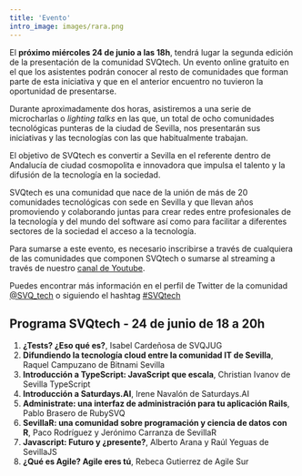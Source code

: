 ```yaml
---
title: 'Evento'
intro_image: images/rara.png
---
```


El **próximo miércoles 24 de junio a las 18h**, tendrá lugar la segunda edición de la presentación de la comunidad SVQtech. Un evento online gratuito en el que los asistentes podrán conocer al resto de comunidades que forman parte de esta iniciativa y que en el anterior encuentro no tuvieron la oportunidad de presentarse.

Durante aproximadamente dos horas, asistiremos a una serie de microcharlas o *lighting talks* en las que, un total de ocho comunidades tecnológicas punteras de la ciudad de Sevilla, nos presentarán sus iniciativas y las tecnologías con las que habitualmente trabajan.

El objetivo de SVQtech es convertir a Sevilla en el referente dentro de Andalucía de ciudad cosmopolita e innovadora que impulsa el talento y
la difusión de la tecnología en la sociedad.

SVQtech es una comunidad que nace de la unión de más de 20 comunidades tecnológicas con sede en Sevilla y que llevan años promoviendo y colaborando juntas para crear redes entre profesionales de la tecnología y del mundo del software así como para facilitar a diferentes sectores de la sociedad el acceso a la tecnología.

Para sumarse a este evento, es necesario inscribirse a través de cualquiera de las comunidades que componen SVQtech o sumarse al streaming a través de nuestro [canal de Youtube](https://www.youtube.com/channel/UC6nuhgxW9h15rdgn3QKynNQ).

Puedes encontrar más información en el perfil de Twitter de la comunidad [@SVQ_tech](https://twitter.com/svq_tech) o siguiendo el hashtag [#SVQtech](https://twitter.com/hashtag/SVQtech)

## Programa SVQtech - 24 de junio de 18 a 20h

 1. **¿Tests? ¿Eso qué es?**, Isabel Cardeñosa de SVQJUG
 2. **Difundiendo la tecnología cloud entre la comunidad IT de Sevilla**, Raquel Campuzano de Bitnami Sevilla
 3. **Introducción a TypeScript: JavaScript que escala**, Christian Ivanov de Sevilla TypeScript
 4. **Introducción a Saturdays.AI**, Irene Navalón de Saturdays.AI
 5. **Administrate: una interfaz de administración para tu aplicación Rails**, Pablo Brasero de RubySVQ
 6. **SevillaR: una comunidad sobre programación y ciencia de datos con R**, Paco Rodríguez y Jerónimo Carranza de SevillaR
 7. **Javascript: Futuro y ¿presente?**, Alberto Arana y Raúl Yeguas de SevillaJS
 8. **¿Qué es Agile? Agile eres tú**, Rebeca Gutierrez de Agile Sur
